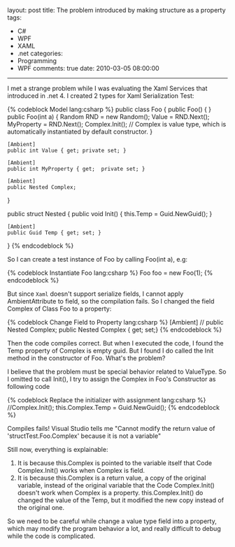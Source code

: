 layout: post
title: The problem introduced by making structure as a property
tags:
  - C#
  - WPF
  - XAML
  - .net
categories:
  - Programming
  - WPF
comments: true
date: 2010-03-05 08:00:00
---
I met a strange problem while I was evaluating the Xaml Services that introduced in .net 4.
I created 2 types for Xaml Serialization Test:

{% codeblock Model lang:csharp %}
public class Foo
{
    public Foo() { }
    public Foo(int a)
    {
        Random RND = new Random();
        Value = RND.Next();
        MyProperty = RND.Next();
        Complex.Init(); // Complex is value type, which is automatically instantiated by default constructor.
    }

    [Ambient]
    public int Value { get; private set; }

    [Ambient]
    public int MyProperty { get;  private set; }

    [Ambient]
    public Nested Complex;
}

public struct Nested
{
    public void Init()
    {
        this.Temp = Guid.NewGuid();
    }

    [Ambient]
    public Guid Temp { get; set; }
}
{% endcodeblock %}

So I can create a test instance of Foo by calling Foo(int a), e.g:

{% codeblock Instantiate Foo lang:csharp %}
Foo foo = new Foo(1);
{% endcodeblock %}

But since `Xaml` doesn't support serialize fields, I cannot apply AmbientAttribute to field, so the compilation fails. So I changed the field Complex of Class Foo to a property:

{% codeblock Change Field to Property lang:csharp %}
[Ambient]
// public Nested Complex;
public Nested Complex { get; set;}
{% endcodeblock %}

Then the code compiles correct. But when I executed the code, I found the Temp property of Complex is empty guid. But I found I do called the Init method in the constructor of Foo. What's the problem?

I believe that the problem must be special behavior related to ValueType. So I omitted to call Init(), I try to assign the Complex in Foo's Constructor as following code

{% codeblock Replace the initializer with assignment lang:csharp %}
//Complex.Init();
this.Complex.Temp = Guid.NewGuid();
{% endcodeblock %}

Compiles fails!  Visual Studio tells me "Cannot modify the return value of 'structTest.Foo.Complex' because it is not a variable"

Still now, everything is explainable:
1. It is because this.Complex is pointed to the variable itself  that Code Complex.Init() works when Complex is field.
2. It is because this.Complex is a return value, a copy of the original variable, instead of the original variable that the Code Complex.Init() doesn't work when Complex is a property. this.Complex.Init() do changed the value of the Temp, but it modified the new copy instead of the original one.

So we need to be careful while change a value type field into a property, which may modify the program behavior a lot, and really difficult to debug while the code is complicated.
